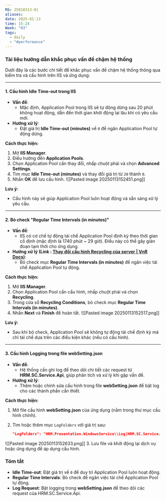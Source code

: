 ```yaml
---
Mã: 25010313-01
aliases: 
date: 2025-01-13
time: 15:24
Week: "03"
tags:
  - daily
  - "#performance"
---
```

### Tài liệu hướng dẫn khắc phục vấn đề chậm hệ thống

Dưới đây là các bước chi tiết để khắc phục vấn đề chậm hệ thống thông qua kiểm tra và cấu hình trên IIS và ứng dụng:

---

#### **1. Cấu hình Idle Time-out trong IIS**

- **Vấn đề**:
    - Mặc định, Application Pool trong IIS sẽ tự động dừng sau 20 phút không hoạt động, dẫn đến thời gian khởi động lại lâu khi có yêu cầu mới.
- **Hướng xử lý**:
    - Đặt giá trị **Idle Time-out (minutes)** về `0` để ngăn Application Pool tự động dừng.

**Cách thực hiện:**

1. Mở **IIS Manager**.
2. Điều hướng đến **Application Pools**.
3. Chọn Application Pool cần thay đổi, nhấp chuột phải và chọn **Advanced Settings**.
4. Tìm mục **Idle Time-out (minutes)** và thay đổi giá trị từ `20` thành `0`.
5. Nhấn **OK** để lưu cấu hình.
![[Pasted image 20250113152451.png]]

**Lưu ý:**

- Cấu hình này sẽ giúp Application Pool luôn hoạt động và sẵn sàng xử lý yêu cầu.

---

#### **2. Bỏ check "Regular Time Intervals (in minutes)"**

- **Vấn đề**:
    - IIS có cơ chế tự động tái chế Application Pool định kỳ theo thời gian cố định (mặc định là 1740 phút ~ 29 giờ). Điều này có thể gây gián đoạn tạm thời cho ứng dụng.
- **Hướng xử lý (Link : [Thay đổi cấu hình Recycling của server | VnR Docs](https://docs.vnresource.net/vi/se-docs/Performance/se-docs))**:
    - Bỏ check mục **Regular Time Intervals (in minutes)** để ngăn việc tái chế Application Pool tự động.

**Cách thực hiện:**

1. Mở **IIS Manager**.
2. Chọn Application Pool cần cấu hình, nhấp chuột phải và chọn **Recycling**.
3. Trong cửa sổ **Recycling Conditions**, bỏ check mục **Regular Time Intervals (in minutes)**.
4. Nhấn **Next** và **Finish** để hoàn tất.
![[Pasted image 20250113152517.png]]

**Lưu ý:**

- Sau khi bỏ check, Application Pool sẽ không tự động tái chế định kỳ mà chỉ tái chế dựa trên các điều kiện khác (nếu có cấu hình).

---

#### **3. Cấu hình Logging trong file webSetting.json**

- **Vấn đề**:
    - Hệ thống cần ghi log để theo dõi chi tiết các request từ **HRM.SC.Service.Api**, giúp phân tích và xử lý khi gặp vấn đề.
- **Hướng xử lý**:
    - Thêm hoặc chỉnh sửa cấu hình trong file **webSetting.json** để bật log cho các thành phần cần thiết.

**Cách thực hiện:**

1. Mở file cấu hình **webSetting.json** của ứng dụng (nằm trong thư mục cấu hình chính).    
2. Tìm hoặc thêm mục `LogFolders` với giá trị sau:
    
    ```json
    "LogFolders": "HRM.Presentation.WindowsService\\Log|HRM.SC.Service.Api\\Log"
    ```
![[Pasted image 20250113152633.png]]
3. Lưu file và khởi động lại dịch vụ hoặc ứng dụng để áp dụng cấu hình.
    

### **Tóm tắt**

- **Idle Time-out**: Đặt giá trị về `0` để duy trì Application Pool luôn hoạt động.
- **Regular Time Intervals**: Bỏ check để ngăn việc tái chế Application Pool tự động.
- **Log Request**: Bật logging trong **webSetting.json** để theo dõi các request của  HRM.SC.Service.Api.

